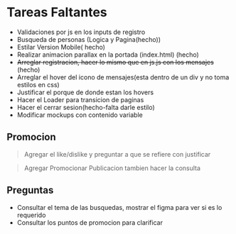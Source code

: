 # Tareas Faltantes

- Validaciones por js en los inputs de registro
- Busqueda de personas (Logica y Pagina(hecho)) 
- Estilar Version Mobile( hecho)
- Realizar animacion parallax en la portada (index.html) (hecho)
- ~~Arreglar registracion, hacer lo mismo que en js.js con los mensajes~~ (hecho)
- Arreglar el hover del icono de mensajes(esta dentro de un div y no toma estilos en css)
- Justificar el porque de donde estan los hovers
- Hacer el Loader para transicion de paginas
- Hacer el cerrar sesion(hecho-falta darle estilo)
- Modificar mockups con contenido variable

## Promocion
> Agregar el like/dislike y preguntar a que se refiere con justificar

> Agregar Promocionar Publicacion tambien hacer la consulta

## Preguntas
- Consultar el tema de las busquedas, mostrar el figma para ver si es lo requerido
- Consultar los puntos de promocion para clarificar
